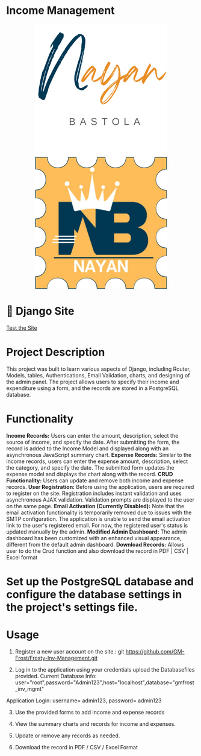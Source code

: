 # Income Management
<p align="center">
  <img src="https://raw.githubusercontent.com/GM-Frost/Frosty-Inv-Management/master/Images/App-Logo-Main.png" width="350" title="hover text">
  <img src="https://raw.githubusercontent.com/GM-Frost/Frosty-Inv-Management/master/Images/App-Icon.png" width="350" alt="accessibility text">
</p>

# 🔗 Django Site
<a href ="#" target="_blank">Test the Site </a>

# Project Description
This project was built to learn various aspects of Django, including Router, Models, tables, Authentications, Email Validation, charts, and designing of the admin panel. The project allows users to specify their income and expenditure using a form, and the records are stored in a PostgreSQL database.

# Functionality

**Income Records:** Users can enter the amount, description, select the source of income, and specify the date. After submitting the form, the record is added to the Income Model and displayed along with an asynchronous JavaScript summary chart.
**Expense Records:** Similar to the income records, users can enter the expense amount, description, select the category, and specify the date. The submitted form updates the expense model and displays the chart along with the record.
**CRUD Functionality:** Users can update and remove both income and expense records.
**User Registration:** Before using the application, users are required to register on the site. Registration includes instant validation and uses asynchronous AJAX validation. Validation prompts are displayed to the user on the same page.
**Email Activation (Currently Disabled):** Note that the email activation functionality is temporarily removed due to issues with the SMTP configuration. The application is unable to send the email activation link to the user's registered email. For now, the registered user's status is updated manually by the admin.
**Modified Admin Dashboard:** The admin dashboard has been customized with an enhanced visual appearance, different from the default admin dashboard.
**Download Records:** Allows user to do the Crud function and also download the record in PDF | CSV | Excel format

# Set up the PostgreSQL database and configure the database settings in the project's settings file.

# Usage
1) Register a new user account on the site.:
git https://github.com/GM-Frost/Frosty-Inv-Management.git

2) Log in to the application using your credentials
upload the Databasefiles provided.
Current Database Info: user="root",password="Admin123",host="localhost",database="gmfrost_inv_mgmt"

Application Login: username= admin123, password= admin123

3) Use the provided forms to add income and expense records

4) View the summary charts and records for income and expenses.
5) Update or remove any records as needed.
6) Download the record in PDF / CSV / Excel Format
